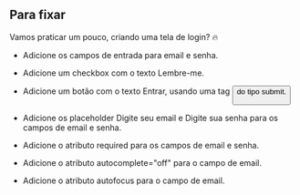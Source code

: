 ## Para fixar
Vamos praticar um pouco, criando uma tela de login? 🔥

* Adicione os campos de entrada para email e senha.

* Adicione um checkbox com o texto Lembre-me.

* Adicione um botão com o texto Entrar, usando uma tag <button> do tipo submit.

* Adicione os placeholder Digite seu email e Digite sua senha para os campos de email e senha.

* Adicione o atributo required para os campos de email e senha.

* Adicione o atributo autocomplete="off" para o campo de email.

* Adicione o atributo autofocus para o campo de email.